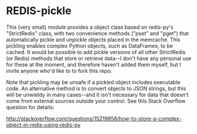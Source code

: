 # REDIS-pickle

This (very small) module provides a object class based on redis-py's "StrictRedis" class, with two convenience methods ("pset" and "pget") that automatically pickle and unpickle objects placed in the memcache.  This pickling enables complex Python objects, such as DataFrames, to be cached.  It would be possible to add pickle versions of all other StrictRedis (or Redis) methods that store or retrieve data--I don't have any personal use for these at the moment, and therefore haven't added them myself, but I invite anyone who'd like to to fork this repo.

Note that pickling may be unsafe if a pickled object includes executable code.  An alternative method is to convert objects to JSON strings, but this will be unwieldy in many cases--and it isn't necessary for data that doesn't come from external sources outside your control.  See this Stack Overflow question for details:

http://stackoverflow.com/questions/15219858/how-to-store-a-complex-object-in-redis-using-redis-py
